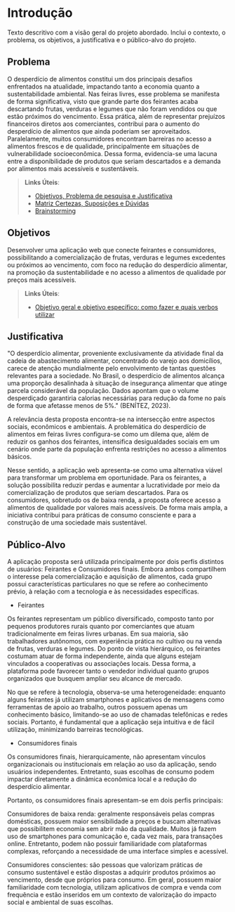 # Introdução

Texto descritivo com a visão geral do projeto abordado. Inclui o contexto, o problema, os objetivos, a justificativa e o público-alvo do projeto.

## Problema
O desperdício de alimentos constitui um dos principais desafios enfrentados na atualidade, impactando tanto a economia quanto a sustentabilidade ambiental. Nas feiras livres, esse problema se manifesta de forma significativa, visto que grande parte dos feirantes acaba descartando frutas, verduras e legumes que não foram vendidos ou que estão próximos do vencimento. Essa prática, além de representar prejuízos financeiros diretos aos comerciantes, contribui para o aumento do desperdício de alimentos que ainda poderiam ser aproveitados. Paralelamente, muitos consumidores encontram barreiras no acesso a alimentos frescos e de qualidade, principalmente em situações de vulnerabilidade socioeconômica. Dessa forma, evidencia-se uma lacuna entre a disponibilidade de produtos que seriam descartados e a demanda por alimentos mais acessíveis e sustentáveis.

> **Links Úteis**:
> - [Objetivos, Problema de pesquisa e Justificativa](https://medium.com/@versioparole/objetivos-problema-de-pesquisa-e-justificativa-c98c8233b9c3)
> - [Matriz Certezas, Suposições e Dúvidas](https://medium.com/educa%C3%A7%C3%A3o-fora-da-caixa/matriz-certezas-suposi%C3%A7%C3%B5es-e-d%C3%BAvidas-fa2263633655)
> - [Brainstorming](https://www.euax.com.br/2018/09/brainstorming/)

## Objetivos

Desenvolver uma aplicação web que conecte feirantes e consumidores, possibilitando a comercialização de frutas, verduras e legumes excedentes ou próximos ao vencimento, com foco na redução do desperdício alimentar, na promoção da sustentabilidade e no acesso a alimentos de qualidade por preços mais acessíveis.
 
> **Links Úteis**:
> - [Objetivo geral e objetivo específico: como fazer e quais verbos utilizar](https://blog.mettzer.com/diferenca-entre-objetivo-geral-e-objetivo-especifico/)

## Justificativa

"O desperdício alimentar, proveniente exclusivamente da atividade final da cadeia de abastecimento alimentar, concentrado do varejo aos domicílios, carece de atenção mundialmente pelo envolvimento de tantas questões relevantes para a sociedade. No Brasil, o desperdício de alimentos alcança uma proporção desalinhada  à  situação  de  insegurança  alimentar  que  atinge  parcela  considerável  da  população.  Dados apontam  que  o  volume  desperdiçado  garantiria  calorias  necessárias  para  redução  da  fome  no  país  de forma que afetasse menos de 5%." (BENÍTEZ, 2023).

A relevância desta proposta encontra-se na intersecção entre aspectos sociais, econômicos e ambientais. A problemática do desperdício de alimentos em feiras livres configura-se como um dilema que, além de reduzir os ganhos dos feirantes, intensifica desigualdades sociais em um cenário onde parte da população enfrenta restrições no acesso a alimentos básicos.

Nesse sentido, a aplicação web apresenta-se como uma alternativa viável para transformar um problema em oportunidade. Para os feirantes, a solução possibilita reduzir perdas e aumentar a lucratividade por meio da comercialização de produtos que seriam descartados. Para os consumidores, sobretudo os de baixa renda, a proposta oferece acesso a alimentos de qualidade por valores mais acessíveis. De forma mais ampla, a iniciativa contribui para práticas de consumo consciente e para a construção de uma sociedade mais sustentável.

## Público-Alvo

A aplicação proposta será utilizada principalmente por dois perfis distintos de usuários: Feirantes e Consumidores finais. Embora ambos compartilhem o interesse pela comercialização e aquisição de alimentos, cada grupo possui características particulares no que se refere ao conhecimento prévio, à relação com a tecnologia e às necessidades específicas.

* Feirantes

Os feirantes representam um público diversificado, composto tanto por pequenos produtores rurais quanto por comerciantes que atuam tradicionalmente em feiras livres urbanas. Em sua maioria, são trabalhadores autônomos, com experiência prática no cultivo ou na venda de frutas, verduras e legumes. Do ponto de vista hierárquico, os feirantes costumam atuar de forma independente, ainda que alguns estejam vinculados a cooperativas ou associações locais. Dessa forma, a plataforma pode favorecer tanto o vendedor individual quanto grupos organizados que busquem ampliar seu alcance de mercado.

No que se refere à tecnologia, observa-se uma heterogeneidade: enquanto alguns feirantes já utilizam smartphones e aplicativos de mensagens como ferramentas de apoio ao trabalho, outros possuem apenas um conhecimento básico, limitando-se ao uso de chamadas telefônicas e redes sociais. Portanto, é fundamental que a aplicação seja intuitiva e de fácil utilização, minimizando barreiras tecnológicas.


* Consumidores finais

Os consumidores finais, hierarquicamente, não apresentam vínculos organizacionais ou institucionais em relação ao uso da aplicação, sendo usuários independentes. Entretanto, suas escolhas de consumo podem impactar diretamente a dinâmica econômica local e a redução do desperdício alimentar.

Portanto, os consumidores finais apresentam-se em dois perfis principais:

Consumidores de baixa renda: geralmente responsáveis pelas compras domésticas, possuem maior sensibilidade a preços e buscam alternativas que possibilitem economia sem abrir mão da qualidade. Muitos já fazem uso de smartphones para comunicação e, cada vez mais, para transações online. Entretanto, podem não possuir familiaridade com plataformas complexas, reforçando a necessidade de uma interface simples e acessível.

Consumidores conscientes: são pessoas que valorizam práticas de consumo sustentável e estão dispostas a adquirir produtos próximos ao vencimento, desde que próprios para consumo. Em geral, possuem maior familiaridade com tecnologia, utilizam aplicativos de compra e venda com frequência e estão inseridos em um contexto de valorização do impacto social e ambiental de suas escolhas.
